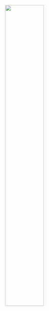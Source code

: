<div width="100%" align="center">
    <img width="50%" src="https://dfx81.github.io/res/lookout.png" />
</div>
